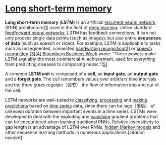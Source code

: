 # [Long short-term memory](https://en.wikipedia.org/wiki/Long_short-term_memory)



**Long short-term memory** (**LSTM**) is an artificial [recurrent neural network](https://en.wikipedia.org/wiki/Recurrent_neural_network) (RNN) architecture[[1\]](https://en.wikipedia.org/wiki/Long_short-term_memory#cite_note-lstm1997-1) used in the field of [deep learning](https://en.wikipedia.org/wiki/Deep_learning). Unlike standard [feedforward neural networks](https://en.wikipedia.org/wiki/Feedforward_neural_network), LSTM has feedback connections. It can not only process single data points (such as images), but also entire **sequences of data** (such as speech or video). For example, LSTM is applicable to tasks such as unsegmented, connected [handwriting recognition](https://en.wikipedia.org/wiki/Handwriting_recognition)[[2\]](https://en.wikipedia.org/wiki/Long_short-term_memory#cite_note-2) or [speech recognition](https://en.wikipedia.org/wiki/Speech_recognition).[[3\]](https://en.wikipedia.org/wiki/Long_short-term_memory#cite_note-sak2014-3)[[4\]](https://en.wikipedia.org/wiki/Long_short-term_memory#cite_note-liwu2015-4) [Bloomberg Business Week](https://en.wikipedia.org/wiki/Bloomberg_Business_Week) wrote: "These powers make LSTM arguably the most commercial AI achievement, used for everything from predicting diseases to composing music."[[5\]](https://en.wikipedia.org/wiki/Long_short-term_memory#cite_note-bloomberg2018-5)

A common **LSTM unit** is composed of a **cell**, an **input gate**, an **output gate** and a **forget gate**. The cell remembers values over arbitrary time intervals and the three *gates* regulate（调节） the flow of information into and out of the cell.




LSTM networks are well-suited to [classifying](https://en.wikipedia.org/wiki/Classification_in_machine_learning), [processing](https://en.wikipedia.org/wiki/Computer_data_processing) and [making predictions](https://en.wikipedia.org/wiki/Predict) based on [time series](https://en.wikipedia.org/wiki/Time_series) data, since there can be lags（落后） of unknown duration between important events in a time series. LSTMs were developed to deal with the exploding and [vanishing](https://en.wikipedia.org/wiki/Vanishing_gradient_problem) gradient problems that can be encountered when training traditional RNNs. Relative insensitivity to gap length is an advantage of LSTM over RNNs, [hidden Markov models](https://en.wikipedia.org/wiki/Hidden_Markov_models) and other sequence learning methods in numerous applications.[*citation needed*]

